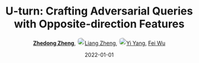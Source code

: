 ---
title: "U-turn: Crafting Adversarial Queries with Opposite-direction Features"
collection: publications
permalink: /publication/U-turn-C2022
date: 2022-01-01
doi: 
keywords: 
venue: 'International Journal of Computer Vision (IJCV)'
paperurl: 'https://zdzheng.xyz/files/IJCV_Retrieval_Robustness_CameraReady.pdf'
blog: 'https://zhuanlan.zhihu.com/p/593319732'
code: 'https://github.com/layumi/U_turn'
author: '<strong><a href="https://zdzheng.xyz/authors/Zhedong-Zheng" class="author">Zhedong Zheng</a></strong>, <a href="https://zdzheng.xyz/authors/Liang-Zheng" class="author"> <img src= "https://zdzheng.xyz/files/liang-zheng.jpg" alt="liang-zheng" style="border-radius: 50%; height:20px; width:20px">Liang Zheng</a>, <a href="https://zdzheng.xyz/authors/Yi-Yang" class="author"> <img src= "https://zdzheng.xyz/files/yi-yang.jpeg" alt="yi-yang" style="border-radius: 50%; height:20px; width:20px">Yi Yang</a>, <a href="https://zdzheng.xyz/authors/Fei-Wu" class="author">Fei Wu</a>'
sqlauthor: '{"@type": "Person","name": "Zhedong Zheng"}, {"@type": "Person","name": "Liang Zheng"}, {"@type": "Person","name": "Yi Yang"}, {"@type": "Person","name": "Fei Wu"}'
citation: ' Zhedong Zheng,  Liang Zheng,  Yi Yang,  Fei Wu, &quot;U-turn: Crafting Adversarial Queries with Opposite-direction Features.&quot; International Journal of Computer Vision (IJCV), 2022.'
pub_year: '2022'
bib: >
    @article{zheng2022query,<br>author = "Zheng, Zhedong and Zheng, Liang and Yang, Yi and Wu, Fei",<br>title = "U-turn: Crafting Adversarial Queries with Opposite-direction Features",<br>journal = "International Journal of Computer Vision (IJCV)",<br>url = "https://zdzheng.xyz/files/IJCV\_Retrieval\_Robustness\_CameraReady.pdf",<br>code = "https://github.com/layumi/U\_turn",<br>blog = "https://zhuanlan.zhihu.com/p/593319732",<br>year = "2022"
    }

---